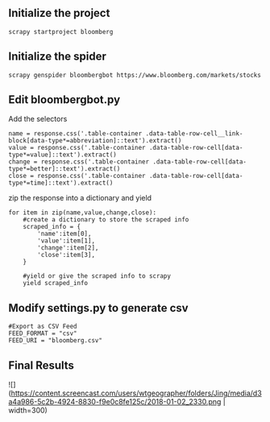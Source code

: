 Initialize the project
-----------------------------
`scrapy startproject bloomberg`

Initialize the spider
-----------------------------
`scrapy genspider bloombergbot https://www.bloomberg.com/markets/stocks`

Edit bloombergbot.py
-----------------------------

Add the selectors
```
name = response.css('.table-container .data-table-row-cell__link-block[data-type*=abbreviation]::text').extract()
value = response.css('.table-container .data-table-row-cell[data-type*=value]::text').extract()
change = response.css('.table-container .data-table-row-cell[data-type*=better]::text').extract()
close = response.css('.table-container .data-table-row-cell[data-type*=time]::text').extract()
```

zip the response into a dictionary and yield

```
for item in zip(name,value,change,close):
    #create a dictionary to store the scraped info
    scraped_info = {
        'name':item[0],
        'value':item[1],
        'change':item[2],
        'close':item[3],
    }

    #yield or give the scraped info to scrapy
    yield scraped_info
```

Modify settings.py to generate csv
-----------------------------
```
#Export as CSV Feed
FEED_FORMAT = "csv"
FEED_URI = "bloomberg.csv"
```

Final Results
-----------------------------

![](https://content.screencast.com/users/wtgeographer/folders/Jing/media/d3a4a986-5c2b-4924-8830-f9e0c8fe125c/2018-01-02_2330.png | width=300)